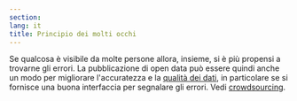 ```yaml
---
section: 
lang: it
title: Principio dei molti occhi
---
```


Se qualcosa è visibile da molte persone allora, insieme, si è più propensi a trovarne gli errori. La pubblicazione di open data può essere quindi anche un modo per migliorare l'accuratezza e la [qualità dei dati](/glossary/en/data-quality/), in particolare se si fornisce una buona interfaccia per segnalare gli errori.  Vedi [crowdsourcing](/glossary/it/crowdsourcing/).
